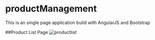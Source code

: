 # productManagement
This is an single page application build with AngularJS and Bootstrap

##Product List Page
![productlist](https://cloud.githubusercontent.com/assets/16660134/24050678/fcf2021a-0b05-11e7-8453-3c2b2767f5ec.png)
